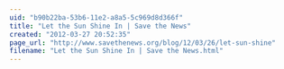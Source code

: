 ```yaml
---
uid: "b90b22ba-53b6-11e2-a8a5-5c969d8d366f"
title: "Let the Sun Shine In | Save the News"
created: "2012-03-27 20:52:35"
page_url: "http://www.savethenews.org/blog/12/03/26/let-sun-shine"
filename: "Let the Sun Shine In | Save the News.html"
---
```

